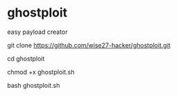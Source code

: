 # ghostploit
easy payload creator 








git clone https://github.com/wise27-hacker/ghostploit.git







cd ghostploit




chmod +x ghostploit.sh






bash ghostploit.sh
